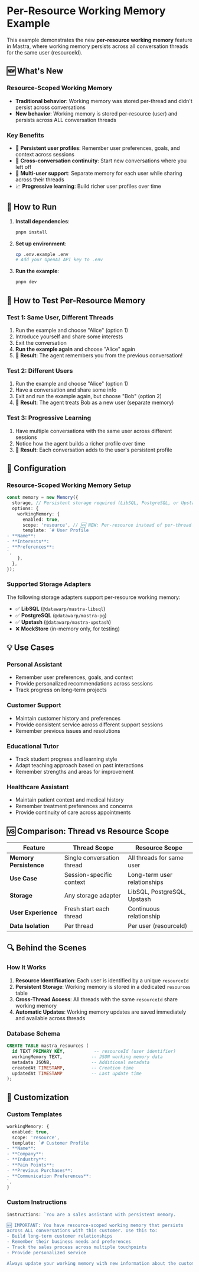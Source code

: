 # Per-Resource Working Memory Example

This example demonstrates the new **per-resource working memory** feature in Mastra, where working memory persists across all conversation threads for the same user (resourceId).

## 🆕 What's New

### Resource-Scoped Working Memory

- **Traditional behavior**: Working memory was stored per-thread and didn't persist across conversations
- **New behavior**: Working memory is stored per-resource (user) and persists across ALL conversation threads

### Key Benefits

- 🧠 **Persistent user profiles**: Remember user preferences, goals, and context across sessions
- 🔄 **Cross-conversation continuity**: Start new conversations where you left off
- 👥 **Multi-user support**: Separate memory for each user while sharing across their threads
- 📈 **Progressive learning**: Build richer user profiles over time

## 🚀 How to Run

1. **Install dependencies**:

   ```bash
   pnpm install
   ```

2. **Set up environment**:

   ```bash
   cp .env.example .env
   # Add your OpenAI API key to .env
   ```

3. **Run the example**:
   ```bash
   pnpm dev
   ```

## 🎯 How to Test Per-Resource Memory

### Test 1: Same User, Different Threads

1. Run the example and choose "Alice" (option 1)
2. Introduce yourself and share some interests
3. Exit the conversation
4. **Run the example again** and choose "Alice" again
5. 🎉 **Result**: The agent remembers you from the previous conversation!

### Test 2: Different Users

1. Run the example and choose "Alice" (option 1)
2. Have a conversation and share some info
3. Exit and run the example again, but choose "Bob" (option 2)
4. 🎉 **Result**: The agent treats Bob as a new user (separate memory)

### Test 3: Progressive Learning

1. Have multiple conversations with the same user across different sessions
2. Notice how the agent builds a richer profile over time
3. 🎉 **Result**: Each conversation adds to the user's persistent profile

## 🔧 Configuration

### Resource-Scoped Working Memory Setup

```typescript
const memory = new Memory({
  storage, // Persistent storage required (LibSQL, PostgreSQL, or Upstash)
  options: {
    workingMemory: {
      enabled: true,
      scope: 'resource', // 🆕 NEW: Per-resource instead of per-thread
      template: `# User Profile
- **Name**: 
- **Interests**: 
- **Preferences**: 
`,
    },
  },
});
```

### Supported Storage Adapters

The following storage adapters support per-resource working memory:

- ✅ **LibSQL** (`@datawarp/mastra-libsql`)
- ✅ **PostgreSQL** (`@datawarp/mastra-pg`)
- ✅ **Upstash** (`@datawarp/mastra-upstash`)
- ❌ **MockStore** (in-memory only, for testing)

## 💡 Use Cases

### Personal Assistant

- Remember user preferences, goals, and context
- Provide personalized recommendations across sessions
- Track progress on long-term projects

### Customer Support

- Maintain customer history and preferences
- Provide consistent service across different support sessions
- Remember previous issues and resolutions

### Educational Tutor

- Track student progress and learning style
- Adapt teaching approach based on past interactions
- Remember strengths and areas for improvement

### Healthcare Assistant

- Maintain patient context and medical history
- Remember treatment preferences and concerns
- Provide continuity of care across appointments

## 🆚 Comparison: Thread vs Resource Scope

| Feature                | Thread Scope               | Resource Scope               |
| ---------------------- | -------------------------- | ---------------------------- |
| **Memory Persistence** | Single conversation thread | All threads for same user    |
| **Use Case**           | Session-specific context   | Long-term user relationships |
| **Storage**            | Any storage adapter        | LibSQL, PostgreSQL, Upstash  |
| **User Experience**    | Fresh start each thread    | Continuous relationship      |
| **Data Isolation**     | Per thread                 | Per user (resourceId)        |

## 🔍 Behind the Scenes

### How It Works

1. **Resource Identification**: Each user is identified by a unique `resourceId`
2. **Persistent Storage**: Working memory is stored in a dedicated `resources` table
3. **Cross-Thread Access**: All threads with the same `resourceId` share working memory
4. **Automatic Updates**: Working memory updates are saved immediately and available across threads

### Database Schema

```sql
CREATE TABLE mastra_resources (
  id TEXT PRIMARY KEY,           -- resourceId (user identifier)
  workingMemory TEXT,           -- JSON working memory data
  metadata JSONB,               -- Additional metadata
  createdAt TIMESTAMP,          -- Creation time
  updatedAt TIMESTAMP           -- Last update time
);
```

## 🎨 Customization

### Custom Templates

```typescript
workingMemory: {
  enabled: true,
  scope: 'resource',
  template: `# Customer Profile
- **Name**:
- **Company**:
- **Industry**:
- **Pain Points**:
- **Previous Purchases**:
- **Communication Preferences**:
`,
}
```

### Custom Instructions

```typescript
instructions: `You are a sales assistant with persistent memory.

🆕 IMPORTANT: You have resource-scoped working memory that persists 
across ALL conversations with this customer. Use this to:
- Build long-term customer relationships
- Remember their business needs and preferences
- Track the sales process across multiple touchpoints
- Provide personalized service

Always update your working memory with new information about the customer.`;
```
